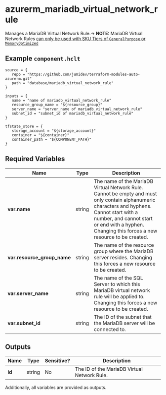# azurerm_mariadb_virtual_network_rule

Manages a MariaDB Virtual Network Rule.-> **NOTE:** MariaDB Virtual Network Rules [can only be used with SKU Tiers of `GeneralPurpose` or `MemoryOptimized`](https://docs.microsoft.com/azure/mariadb/concepts-data-access-security-vnet)

## Example `component.hclt`

```hcl
source = {
   repo = "https://github.com/jumidev/terraform-modules-auto-azurerm.git" 
   path = "database/mariadb_virtual_network_rule" 
}

inputs = {
   name = "name of mariadb_virtual_network_rule" 
   resource_group_name = "${resource_group}" 
   server_name = "server_name of mariadb_virtual_network_rule" 
   subnet_id = "subnet_id of mariadb_virtual_network_rule" 
}

tfstate_store = {
   storage_account = "${storage_account}" 
   container = "${container}" 
   container_path = "${COMPONENT_PATH}" 
}

```

## Required Variables

| Name | Type |  Description |
| ---- | --------- |  ----------- |
| **var.name** | string |  The name of the MariaDB Virtual Network Rule. Cannot be empty and must only contain alphanumeric characters and hyphens. Cannot start with a number, and cannot start or end with a hyphen. Changing this forces a new resource to be created. | 
| **var.resource_group_name** | string |  The name of the resource group where the MariaDB server resides. Changing this forces a new resource to be created. | 
| **var.server_name** | string |  The name of the SQL Server to which this MariaDB virtual network rule will be applied to. Changing this forces a new resource to be created. | 
| **var.subnet_id** | string |  The ID of the subnet that the MariaDB server will be connected to. | 



## Outputs

| Name | Type | Sensitive? | Description |
| ---- | ---- | --------- | --------- |
| **id** | string | No  | The ID of the MariaDB Virtual Network Rule. | 

Additionally, all variables are provided as outputs.
